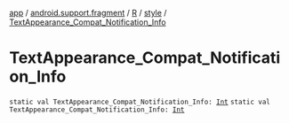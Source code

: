 [app](../../../index.md) / [android.support.fragment](../../index.md) / [R](../index.md) / [style](index.md) / [TextAppearance_Compat_Notification_Info](.)

# TextAppearance_Compat_Notification_Info

`static val TextAppearance_Compat_Notification_Info: `[`Int`](https://kotlinlang.org/api/latest/jvm/stdlib/kotlin/-int/index.html)
`static val TextAppearance_Compat_Notification_Info: `[`Int`](https://kotlinlang.org/api/latest/jvm/stdlib/kotlin/-int/index.html)